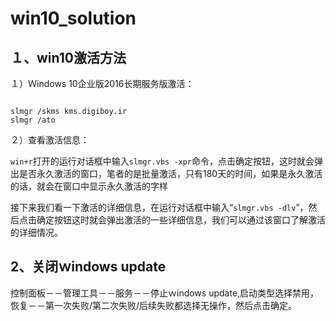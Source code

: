 # win10_solution

## １、win10激活方法

１）Ｗindows 10企业版2016长期服务版激活：

```

slmgr /skms kms.digiboy.ir
slmgr /ato
```

２）查看激活信息：

`win+r`打开的运行对话框中输入`slmgr.vbs -xpr`命令，点击确定按钮，这时就会弹出是否永久激活的窗口，笔者的是批量激活，只有180天的时间，如果是永久激活的话，就会在窗口中显示永久激活的字样

接下来我们看一下激活的详细信息，在运行对话框中输入“`slmgr.vbs -dlv`”，然后点击确定按钮这时就会弹出激活的一些详细信息，我们可以通过该窗口了解激活的详细情况。

## 2、关闭ｗindows update

控制面板－－管理工具－－服务－－停止ｗindows update,启动类型选择禁用，恢复－－第一次失败/第二次失败/后续失败都选择无操作，然后点击确定。